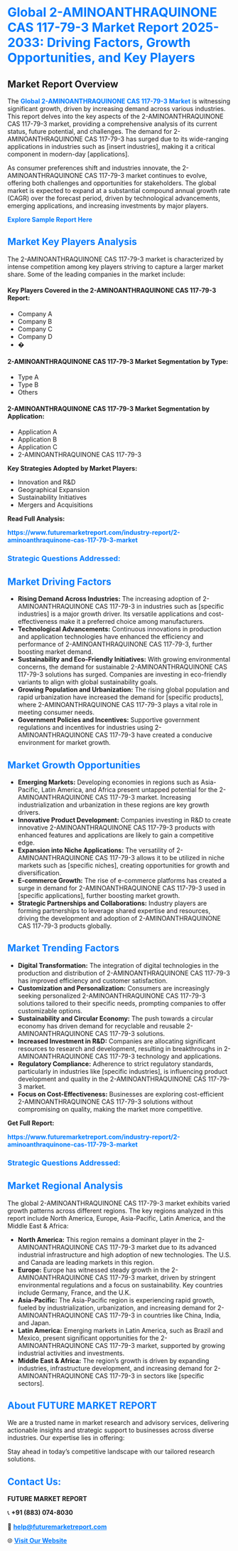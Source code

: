 <h1 style="color: #007BFF;">Global 2-AMINOANTHRAQUINONE CAS 117-79-3 Market Report 2025-2033: Driving Factors, Growth Opportunities, and Key Players</h1>

<section id="overview">
<h2>Market Report Overview</h2>
<p>The <a href="https://www.futuremarketreport.com/industry-report/2-aminoanthraquinone-cas-117-79-3-market" style="color: #007BFF; text-decoration: none;"><strong>Global 2-AMINOANTHRAQUINONE CAS 117-79-3 Market</strong></a> is witnessing significant growth, driven by increasing demand across various industries. This report delves into the key aspects of the 2-AMINOANTHRAQUINONE CAS 117-79-3 market, providing a comprehensive analysis of its current status, future potential, and challenges. The demand for 2-AMINOANTHRAQUINONE CAS 117-79-3 has surged due to its wide-ranging applications in industries such as [insert industries], making it a critical component in modern-day [applications].</p>
<p>As consumer preferences shift and industries innovate, the 2-AMINOANTHRAQUINONE CAS 117-79-3 market continues to evolve, offering both challenges and opportunities for stakeholders. The global market is expected to expand at a substantial compound annual growth rate (CAGR) over the forecast period, driven by technological advancements, emerging applications, and increasing investments by major players.</p>
</section>

<section id="overview">
<p><a href="https://www.futuremarketreport.com/request-sample/reportId=112397" style="color: #007BFF; text-decoration: none;"><strong>Explore Sample Report Here</strong></a></p>
</section>

<section id="key-players">
<h2 style="color: #007BFF;">Market Key Players Analysis</h2>
<p>The 2-AMINOANTHRAQUINONE CAS 117-79-3 market is characterized by intense competition among key players striving to capture a larger market share. Some of the leading companies in the market include:</p>
<h4>Key Players Covered in the 2-AMINOANTHRAQUINONE CAS 117-79-3 Report:</h4>
<ul><li>Company A</li><li>Company B</li><li>Company C</li><li>Company D</li><li>�</li></ul>
<h4>2-AMINOANTHRAQUINONE CAS 117-79-3 Market Segmentation by Type:</h4>
<ul><li>Type A</li><li>Type B</li><li>Others</li></ul>

<h4>2-AMINOANTHRAQUINONE CAS 117-79-3 Market Segmentation by Application:</h4>
<ul><li>Application A</li><li>Application B</li><li>Application C</li><li>2-AMINOANTHRAQUINONE CAS 117-79-3</li></ul>
<p><strong>Key Strategies Adopted by Market Players:</strong></p>
<ul>
<li>Innovation and R&D</li>
<li>Geographical Expansion</li>
<li>Sustainability Initiatives</li>
<li>Mergers and Acquisitions</li>
</ul>
</section>

<section>
<p><strong>Read Full Analysis: </strong></p><a href="https://www.futuremarketreport.com/industry-report/2-aminoanthraquinone-cas-117-79-3-market" style="color: #007BFF; text-decoration: none;"><strong>https://www.futuremarketreport.com/industry-report/2-aminoanthraquinone-cas-117-79-3-market</strong></a>
<h3 style="color: #007BFF;">Strategic Questions Addressed:</h3>
</section>

<section id="driving-factors">
<h2 style="color: #007BFF;">Market Driving Factors</h2>
<ul>
<li><strong>Rising Demand Across Industries:</strong> The increasing adoption of 2-AMINOANTHRAQUINONE CAS 117-79-3 in industries such as [specific industries] is a major growth driver. Its versatile applications and cost-effectiveness make it a preferred choice among manufacturers.</li>
<li><strong>Technological Advancements:</strong> Continuous innovations in production and application technologies have enhanced the efficiency and performance of 2-AMINOANTHRAQUINONE CAS 117-79-3, further boosting market demand.</li>
<li><strong>Sustainability and Eco-Friendly Initiatives:</strong> With growing environmental concerns, the demand for sustainable 2-AMINOANTHRAQUINONE CAS 117-79-3 solutions has surged. Companies are investing in eco-friendly variants to align with global sustainability goals.</li>
<li><strong>Growing Population and Urbanization:</strong> The rising global population and rapid urbanization have increased the demand for [specific products], where 2-AMINOANTHRAQUINONE CAS 117-79-3 plays a vital role in meeting consumer needs.</li>
<li><strong>Government Policies and Incentives:</strong> Supportive government regulations and incentives for industries using 2-AMINOANTHRAQUINONE CAS 117-79-3 have created a conducive environment for market growth.</li>
</ul>
</section>

<section id="growth-opportunities">
<h2 style="color: #007BFF;">Market Growth Opportunities</h2>
<ul>
<li><strong>Emerging Markets:</strong> Developing economies in regions such as Asia-Pacific, Latin America, and Africa present untapped potential for the 2-AMINOANTHRAQUINONE CAS 117-79-3 market. Increasing industrialization and urbanization in these regions are key growth drivers.</li>
<li><strong>Innovative Product Development:</strong> Companies investing in R&D to create innovative 2-AMINOANTHRAQUINONE CAS 117-79-3 products with enhanced features and applications are likely to gain a competitive edge.</li>
<li><strong>Expansion into Niche Applications:</strong> The versatility of 2-AMINOANTHRAQUINONE CAS 117-79-3 allows it to be utilized in niche markets such as [specific niches], creating opportunities for growth and diversification.</li>
<li><strong>E-commerce Growth:</strong> The rise of e-commerce platforms has created a surge in demand for 2-AMINOANTHRAQUINONE CAS 117-79-3 used in [specific applications], further boosting market growth.</li>
<li><strong>Strategic Partnerships and Collaborations:</strong> Industry players are forming partnerships to leverage shared expertise and resources, driving the development and adoption of 2-AMINOANTHRAQUINONE CAS 117-79-3 products globally.</li>
</ul>
</section>

<section id="trending-factors">
<h2 style="color: #007BFF;">Market Trending Factors</h2>
<ul>
<li><strong>Digital Transformation:</strong> The integration of digital technologies in the production and distribution of 2-AMINOANTHRAQUINONE CAS 117-79-3 has improved efficiency and customer satisfaction.</li>
<li><strong>Customization and Personalization:</strong> Consumers are increasingly seeking personalized 2-AMINOANTHRAQUINONE CAS 117-79-3 solutions tailored to their specific needs, prompting companies to offer customizable options.</li>
<li><strong>Sustainability and Circular Economy:</strong> The push towards a circular economy has driven demand for recyclable and reusable 2-AMINOANTHRAQUINONE CAS 117-79-3 solutions.</li>
<li><strong>Increased Investment in R&D:</strong> Companies are allocating significant resources to research and development, resulting in breakthroughs in 2-AMINOANTHRAQUINONE CAS 117-79-3 technology and applications.</li>
<li><strong>Regulatory Compliance:</strong> Adherence to strict regulatory standards, particularly in industries like [specific industries], is influencing product development and quality in the 2-AMINOANTHRAQUINONE CAS 117-79-3 market.</li>
<li><strong>Focus on Cost-Effectiveness:</strong> Businesses are exploring cost-efficient 2-AMINOANTHRAQUINONE CAS 117-79-3 solutions without compromising on quality, making the market more competitive.</li>
</ul>
</section>

<section>
<p><strong>Get Full Report: </strong></p><a href="https://www.futuremarketreport.com/industry-report/2-aminoanthraquinone-cas-117-79-3-market" style="color: #007BFF; text-decoration: none;"><strong>https://www.futuremarketreport.com/industry-report/2-aminoanthraquinone-cas-117-79-3-market</strong></a>
<h3 style="color: #007BFF;">Strategic Questions Addressed:</h3>
</section>


<section id="regional-analysis">
<h2 style="color: #007BFF;">Market Regional Analysis</h2>
<p>The global 2-AMINOANTHRAQUINONE CAS 117-79-3 market exhibits varied growth patterns across different regions. The key regions analyzed in this report include North America, Europe, Asia-Pacific, Latin America, and the Middle East & Africa:</p>
<ul>
<li><strong>North America:</strong> This region remains a dominant player in the 2-AMINOANTHRAQUINONE CAS 117-79-3 market due to its advanced industrial infrastructure and high adoption of new technologies. The U.S. and Canada are leading markets in this region.</li>
<li><strong>Europe:</strong> Europe has witnessed steady growth in the 2-AMINOANTHRAQUINONE CAS 117-79-3 market, driven by stringent environmental regulations and a focus on sustainability. Key countries include Germany, France, and the U.K.</li>
<li><strong>Asia-Pacific:</strong> The Asia-Pacific region is experiencing rapid growth, fueled by industrialization, urbanization, and increasing demand for 2-AMINOANTHRAQUINONE CAS 117-79-3 in countries like China, India, and Japan.</li>
<li><strong>Latin America:</strong> Emerging markets in Latin America, such as Brazil and Mexico, present significant opportunities for the 2-AMINOANTHRAQUINONE CAS 117-79-3 market, supported by growing industrial activities and investments.</li>
<li><strong>Middle East & Africa:</strong> The region’s growth is driven by expanding industries, infrastructure development, and increasing demand for 2-AMINOANTHRAQUINONE CAS 117-79-3 in sectors like [specific sectors].</li>
</ul>
</section>

<footer>
<h2 style="color: #007BFF;">About FUTURE MARKET REPORT</h2>
<p>We are a trusted name in market research and advisory services, delivering actionable insights and strategic support to businesses across diverse industries. Our expertise lies in offering:</p>

<p>Stay ahead in today’s competitive landscape with our tailored research solutions.</p>

<h2 style="color: #007BFF;">Contact Us:</h2>
<p><strong>FUTURE MARKET REPORT</strong></p>
<p>📞 <strong>+91 (883) 074-8030</strong></p>
<p>📧 <strong><a href="mailto:help@futuremarketreport.com" style="color: #007BFF;">help@futuremarketreport.com</a></strong></p>
<p>🌐 <strong><a href="https://www.futuremarketreport.com/" style="color: #007BFF;">Visit Our Website</a></strong></p>
</footer>